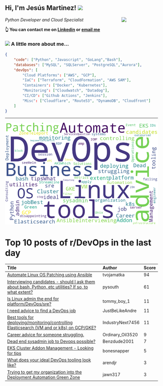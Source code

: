 <!--
**jmartinezl/jmartinezl** is a ✨ _special_ ✨ repository because its `README.md` (this file) appears on your GitHub profile.

Here are some ideas to get you started:

- 🔭 I’m currently working on ...
- 🌱 I’m currently learning ...
- 👯 I’m looking to collaborate on ...
- 🤔 I’m looking for help with ...
- 💬 Ask me about ...
- 📫 How to reach me: ...
- 😄 Pronouns: ...
- ⚡ Fun fact: ...
-->

<h2>Hi, I'm Jesús Martinez! <img src="https://media.giphy.com/media/WUlplcMpOCEmTGBtBW/giphy.gif" width="30"> </h2>
<img align='right' src="https://media.giphy.com/media/NytMLKyiaIh6VH9SPm/giphy.gif" width="120">
<p><em>Python Developer and Cloud Specialist
</em></p>

**👆 You can contact me on [Linkedin](https://www.linkedin.com/in/jes%C3%BAs-martinez-2b7b10104/) or [email me](mailto:jesus.mtz.lorenzo@gmail.com)**

### <img src="https://media.giphy.com/media/VgCDAzcKvsR6OM0uWg/giphy.gif" width="50"> A little more about me...  

```json
{
    "code": ["Python", "Javascript", "GoLang","Bash"],
    "databases": ["MySQL", "SQLServer", "PostgreSQL","Aurora"],
    "devOps": [
        "Cloud Platforms": ["AWS", "GCP"],
        "IaC": ["Terraform", "CloudFormation", "AWS SAM"],
        "Containers": ["Docker", "Kubernetes"],
        "Monitoring": ["Cloudwatch", "Datadog"],
        "CI/CD": ["Github Actions", "Jenkins"],
        "Misc": ["Cloudflare", "Route53", "DynamoDB", "Cloudfront"]
    ]
}
```
---

![Wordcloud](./cloud.png)

# Top 10 posts of r/DevOps in the last day

| Title | Author | Score |
|:---|:---|:---|
| [Automate Linux OS Patching using Ansible](https://www.reddit.com/r/devops/comments/yuy122/automate_linux_os_patching_using_ansible/) | tvojamatka | 94 |
| [Interviewing candidates - should I ask them about bash, Python, etc utilities? If so, to what extent?](https://www.reddit.com/r/devops/comments/yv850q/interviewing_candidates_should_i_ask_them_about/) | pysouth | 61 |
| [Is Linux admin the end for platform/DevOps/sre?](https://www.reddit.com/r/devops/comments/yvm7lj/is_linux_admin_the_end_for_platformdevopssre/) | tommy_boy_1 | 11 |
| [I need advice to find a DevOps job](https://www.reddit.com/r/devops/comments/yv01yd/i_need_advice_to_find_a_devops_job/) | JustBeLikeAndre | 11 |
| [Best tools for deploying/monitoring/controlling Elasticsearch (VM and or k8s) on GCP/GKE?](https://www.reddit.com/r/devops/comments/yv71cb/best_tools_for_deployingmonitoringcontrolling/) | IndustryNext7456 | 11 |
| [Career advice for someone struggling.](https://www.reddit.com/r/devops/comments/yvc9ye/career_advice_for_someone_struggling/) | Ordinary_Oil3520 | 9 |
| [Dead end sysadmin job to Devops possible?](https://www.reddit.com/r/devops/comments/yvfhp4/dead_end_sysadmin_job_to_devops_possible/) | Benzdude2001 | 7 |
| [EKS Cluster Addon Management - Looking for tips](https://www.reddit.com/r/devops/comments/yv4xvi/eks_cluster_addon_management_looking_for_tips/) | bonesnapper | 5 |
| [What does your ideal DevOps tooling look like?](https://www.reddit.com/r/devops/comments/yvr77x/what_does_your_ideal_devops_tooling_look_like/) | arendjr | 3 |
| [Trying to get my organization into the Deployment Automation Green Zone](https://www.reddit.com/r/devops/comments/yviy2v/trying_to_get_my_organization_into_the_deployment/) | jawn317 | 3 |
